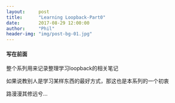 ```yaml
---
layout:     post
title:      "Learning Loopback-Part0"
date:       2017-08-29 12:00:00
author:     "Phil"
header-img: "img/post-bg-01.jpg"
---
```


#### 写在前面

整个系列用来记录整理学习loopback的相关笔记

如果说教别人是学习某样东西的最好方式，那这也是本系列的一个初衷

路漫漫其修远兮...
